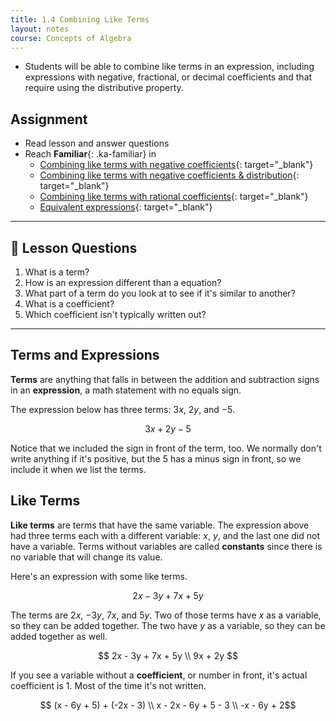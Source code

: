 ```yaml
---
title: 1.4 Combining Like Terms
layout: notes
course: Concepts of Algebra
---
```


- Students will be able to combine like terms in an expression, including expressions with negative, fractional, or decimal coefficients and that require using the distributive property.

## Assignment

- Read lesson and answer questions
- Reach **Familiar**{: .ka-familiar} in
  - [Combining like terms with negative coefficients](https://www.khanacademy.org/math/algebra/x2f8bb11595b61c86:foundation-algebra/x2f8bb11595b61c86:combine-like-terms/e/combining_like_terms_1){: target="_blank"}
  - [Combining like terms with negative coefficients & distribution](https://www.khanacademy.org/math/algebra/x2f8bb11595b61c86:foundation-algebra/x2f8bb11595b61c86:combine-like-terms/e/combining_like_terms_2){: target="_blank"}
  - [Combining like terms with rational coefficients](https://www.khanacademy.org/math/algebra/x2f8bb11595b61c86:foundation-algebra/x2f8bb11595b61c86:combine-like-terms/e/manipulating-linear-expressions-with-rational-coefficients){: target="_blank"}
  - [Equivalent expressions](https://www.khanacademy.org/math/algebra/x2f8bb11595b61c86:foundation-algebra/x2f8bb11595b61c86:equivalent-expressions-intro/e/equivalent-forms-of-expressions-1){: target="_blank"}

---

## 📖 Lesson Questions

1. What is a term?
2. How is an expression different than a equation?
3. What part of a term do you look at to see if it's similar to another?
4. What is a coefficient?
5. Which coefficient isn't typically written out?

---

## Terms and Expressions

**Terms** are anything that falls in between the addition and subtraction signs in an **expression**, a math statement with no equals sign.

The expression below has three terms: $3x$, $2y$, and $-5$.

$$ 3x + 2y - 5$$

Notice that we included the sign in front of the term, too. We normally don't write anything if it's positive, but the $5$ has a minus sign in front, so we include it when we list the terms.

## Like Terms

**Like terms** are terms that have the same variable. The expression above had three terms each with a different variable: $x$, $y$, and the last one did not have a variable. Terms without variables are called **constants** since there is no variable that will change its value.

Here's an expression with some like terms.

$$2x - 3y + 7x + 5y $$

The terms are $2x$, $-3y$, $7x$, and $5y$. Two of those terms have $x$ as a variable, so they can be added together. The two have $y$ as a variable, so they can be added together as well.

$$
2x - 3y + 7x + 5y \\
9x + 2y
$$

If you see a variable without a **coefficient**, or number in front, it's actual coefficient is $1$. Most of the time it's not written.

$$ (x - 6y + 5) + (-2x - 3) \\
x - 2x - 6y + 5 - 3 \\
-x - 6y + 2$$
